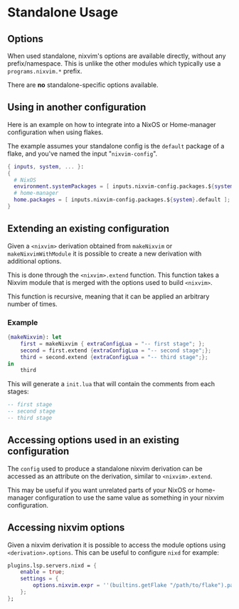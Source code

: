 # Standalone Usage

## Options

When used standalone, nixvim's options are available directly, without any prefix/namespace.
This is unlike the other modules which typically use a `programs.nixvim.*` prefix.

There are **no** standalone-specific options available.

## Using in another configuration

Here is an example on how to integrate into a NixOS or Home-manager configuration when using flakes.

The example assumes your standalone config is the `default` package of a flake, and you've named the input "`nixvim-config`".
```nix
{ inputs, system, ... }:
{
  # NixOS
  environment.systemPackages = [ inputs.nixvim-config.packages.${system}.default ];
  # home-manager
  home.packages = [ inputs.nixvim-config.packages.${system}.default ];
}
```

## Extending an existing configuration

Given a `<nixvim>` derivation obtained from `makeNixvim` or `makeNixvimWithModule` it is possible to create a new derivation with additional options.

This is done through the `<nixvim>.extend` function. This function takes a Nixvim module that is merged with the options used to build `<nixvim>`.

This function is recursive, meaning that it can be applied an arbitrary number of times.

### Example

```nix
{makeNixvim}: let
    first = makeNixvim { extraConfigLua = "-- first stage"; };
    second = first.extend {extraConfigLua = "-- second stage";};
    third = second.extend {extraConfigLua = "-- third stage";};
in
    third
```

This will generate a `init.lua` that will contain the comments from each stages:

```lua
-- first stage
-- second stage
-- third stage
```

## Accessing options used in an existing configuration

The `config` used to produce a standalone nixvim derivation can be accessed as an attribute on the derivation, similar to `<nixvim>.extend`.

This may be useful if you want unrelated parts of your NixOS or home-manager configuration to use the same value as something in your nixvim configuration.

## Accessing nixvim options

Given a nixvim derivation it is possible to access the module options using `<derivation>.options`.
This can be useful to configure `nixd` for example:

```nix
plugins.lsp.servers.nixd = {
    enable = true;
    settings = {
        options.nixvim.expr = ''(builtins.getFlake "/path/to/flake").packages.${system}.neovimNixvim.options'';
    };
};
```
